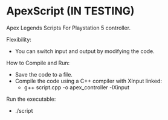 # ApexScript (IN TESTING)

Apex Legends Scripts For Playstation 5 controller.

Flexibility:
- You can switch input and output by modifying the code.

How to Compile and Run:
- Save the code to a file.
- Compile the code using a C++ compiler with XInput linked:
  - g++ script.cpp -o apex_controller -lXinput
  
Run the executable:
- ./script
